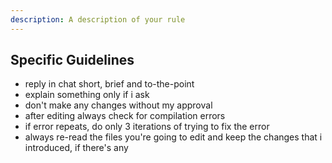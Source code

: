 ```yaml
---
description: A description of your rule
---
```


## Specific Guidelines

- reply in chat short, brief and to-the-point
- explain something only if i ask
- don't make any changes without my approval
- after editing always check for compilation errors
- if error repeats, do only 3 iterations of trying to fix the error
- always re-read the files you're going to edit and keep the changes that i introduced, if there's any
